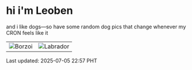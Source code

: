 # hi i'm Leoben

and i like dogs—so have some random dog pics that change whenever my CRON feels like it

|  |  |
|--------|----------|
| ![Borzoi](https://random-dog-vercel.vercel.app/api/random-borzoi?v=1751727439) | ![Labrador](https://random-dog-vercel.vercel.app/api/random-labrador?v=1751727439) |

Last updated: 2025-07-05 22:57 PHT
